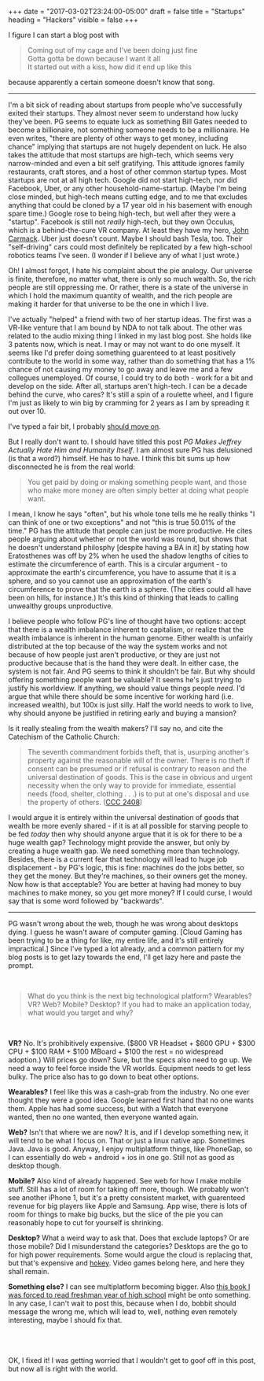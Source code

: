 +++
date = "2017-03-02T23:24:00-05:00"
draft = false
title = "Startups"
heading = "Hackers"
visible = false
+++

I figure I can start a blog post with

 > Coming out of my cage and I've been doing just fine  
 > Gotta gotta be down because I want it all  
 > It started out with a kiss, how did it end up like this  

because apparently a certain someone doesn't know that song.

---

I'm a bit sick of reading about startups from people who've
successfully exited their startups. They almost never seem
to understand how lucky they've been. PG seems to equate
luck as something Bill Gates needed to become a billionaire, not something
someone needs to be a millionaire. He even writes,
"there are plenty of other ways to get money, including chance" implying
that startups are not hugely dependent on luck.
He also takes the attitude that most startups are high-tech, which seems
very narrow-minded and even a bit self gratifying. This attitude
ignores family restaurants, craft stores, and a host of other common startup
types. Most startups are not at all high tech.
Google did not start high-tech, nor did Facebook, Uber, or any other
household-name-startup. (Maybe I'm being close minded, but high-tech means
cutting edge, and to me that excludes anything that could be cloned by
a 17 year old in his basement with enough spare time.) Google rose
to being high-tech, but well after they were a "startup".
Facebook is still not _really_ high-tech, but they own Occulus, which
is a behind-the-cure VR company. At least they have my hero,
[John Carmack](https://en.wikipedia.org/wiki/John_Carmack).
Uber just doesn't count. Maybe I should bash Tesla, too. Their
"self-driving" cars could most definitely be replicated by a few high-school
robotics teams I've seen.
(I wonder if I believe any of what I just wrote.)

Oh! I almost forgot, I hate his complaint about the pie analogy. Our universe
is finite, therefore, no matter what, there is only so much wealth.
So, the rich people are still oppressing me.
Or rather, there is a state of the universe in which I hold the maximum
quantity of wealth, and the rich people are making it harder for that universe
to be the one in which I live.

I've actually "helped" a friend with two of her startup ideas. The first was a
VR-like venture that I am bound by NDA to not talk about. The other was related
to the audio mixing thing I linked in my last blog post. She holds like 
3 patents now, which is neat. I may or may not want to do one myself. It seems
like I'd prefer doing something guarenteed to at least positively contribute
to the world in some way, rather than do something that has a 1% chance
of not causing my money to go away and leave me and a few collegues unemployed.
Of course, I could try to do both - work for a bit and develop on the side.
After all, startups aren't high-tech. I can be a decade behind the curve,
who cares? It's still a spin of a roulette wheel, and I figure I'm just as
likely to win big by cramming for 2 years as I am by spreading it out over 10.

I've typed a fair bit, I probably [should move on](https://www.youtube.com/watch?v=3BwzP1laWkQ).

But I really don't want to. I should have titled this post
_PG Makes Jeffrey Actually Hate Him and Humanity Itself_.
I am almost sure PG has delusioned (is that a word?) himself. He has to have.
I think this bit sums up how disconnected he is from the real world:

 > You get paid by doing or making something people want, and those who make more money are often simply better at doing what people want. 

I mean, I know he says "often", but his whole tone tells me he really
thinks "I can think of one or two exceptions" and not "this is true 50.01%
of the time." PG has the attitude that people can just be more productive.
He cites people arguing about whether or not the world was round,
but shows that he doesn't understand philosphy [despite having
a BA in it] by stating how Eratosthenes
was off by 2% when he used the shadow lengths of cities to estimate the
circumference of earth. This is a circular argument - to approximate
the earth's circumference, you have to assume that it is a sphere, and so you
cannot use an approximation of the earth's circumference to prove that the
earth is a sphere. (The cities could all have been on hills, for instance.)
It's this kind of thinking that leads to calling unwealthy groups
unproductive.

I believe people who follow PG's line of thought have two
options: accept that there is a wealth imbalance inherent to capitalism,
or realize that the wealth imbalance is inherent in the human genome.
Either wealth is unfairly distributed at the top because of the way
the system works and not because of how people just aren't productive,
or they are just not productive because that is the hand they were dealt.
In either case, the system is not fair. And PG seems to think it shouldn't be
fair. But why should offering something people want be valuable? It seems
he's just trying to justify his worldview. If anything, we should value
things people _need_. I'd argue that while there should be some incentive
for working hard (i.e. increased wealth), but 100x is just silly. Half
the world needs to work to live, why should anyone be justified in
retiring early and buying a mansion?

Is it really stealing from the wealth makers? I'll say no, and cite the
Catechism of the Catholic Church:

 >  The seventh commandment forbids theft, that is, usurping another's property against the reasonable will of the owner. There is no theft if consent can be presumed or if refusal is contrary to reason and the universal destination of goods. This is the case in obvious and urgent necessity when the only way to provide for immediate, essential needs (food, shelter, clothing . . .) is to put at one's disposal and use the property of others. ([CCC 2408](http://www.scborromeo.org/ccc/para/2408.htm))

I would argue it is entirely within the universal destination of goods
that wealth be more evenly shared - if it is at all possible for
starving people to be fed _today_ then why should anyone argue that
it is ok for there to be a huge wealth gap? Technology might provide
the answer, but only by creating a huge wealth gap. We need something
more than technology. Besides, there is a current fear that technology
will lead to huge job displacement - by PG's logic, this is fine: machines
do the jobs better, so they get the money. But they're machines, so their
owners get the money. Now how is that acceptable? You are better at
having had money to buy machines to make money, so you get more money?
If I could curse, I would say that is some word followed by "backwards".

---

PG wasn't wrong about the web, though he was wrong about desktops dying.
I guess he wasn't aware of computer gaming. [Cloud Gaming has been trying to be
a thing for like, my entire life, and it's still entirely impractical.]
Since I've typed a lot already, and a common pattern for my blog posts is
to get lazy towards the end, I'll get lazy here and paste the prompt.

<br>

> What do you think is the next big technological platform? Wearables? VR? Web? Mobile? Desktop? If you had to make an application today, what would you target and why?

<br>

**VR?** No. It's prohibitively expensive. ($800 VR Headset + $600 GPU + $300
CPU + $100 RAM + $100 MBoard + $100 the rest = no widespread adoption.)
Will prices go down? Sure, but the specs also need to go up. We need a way
to feel force inside the VR worlds. Equipment needs to get less bulky.
The price also has to go down to beat other options. 

**Wearables?** I feel like this was a cash-grab from the industry. No one
ever thought they were a good idea. Google learned first hand that no
one wants them. Apple has had some success, but with a Watch that everyone
wanted, then no one wanted, then everyone wanted again.

**Web?** Isn't that where we are now? It is, and if I develop something
new, it will tend to be what I focus on. That or just a linux native app.
Sometimes Java. Java is good. Anyway, I enjoy multiplatform things, like
PhoneGap, so I can essentially do web + android + ios in one go. Still not
as good as desktop though.

**Mobile?** Also kind of already happened. See web for how I make mobile stuff.
Still has a lot of room for taking off more, though. We probably won't see
another iPhone 1, but it's a pretty consistent market, with guarenteed
revenue for big players like Apple and Samsung. App wise, there is lots
of room for things to make big bucks, but the slice of the pie you can
reasonably hope to cut for yourself is shrinking.

**Desktop?** What a weird way to ask that. Does that exclude laptops? Or
are those mobile? Did I misunderstand the categories? Desktops are
the go to for high power requirements. Some would argue the cloud is replacing
that, but that's expensive and [hokey](https://www.youtube.com/v/0ghGWWfzq-o&start=673&end=678&version=3&autoplay=1).
Video games belong here, and here they shall remain.

**Something else?** I can see multiplatform becoming bigger. Also [this book I was forced to read freshman year of high school](https://en.wikipedia.org/wiki/Feed_(Anderson_novel))
might be onto something. In any case, I can't wait to post this, because
when I do, bobbit should message the wrong me, which will lead to, well,
nothing even remotely interesting, maybe I should fix that.

<br><br><br>
OK, I fixed it!
I was getting worried that I wouldn't get to goof off in this post,
but now all is right with the world.
